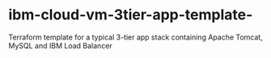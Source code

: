 # ibm-cloud-vm-3tier-app-template-
Terraform template for a typical 3-tier app stack containing Apache Tomcat, MySQL and IBM Load Balancer
